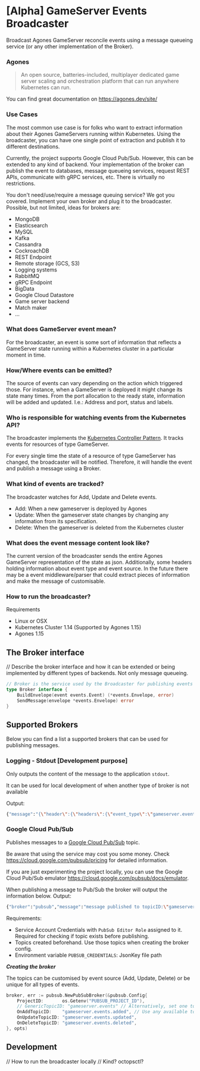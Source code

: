 # [Alpha] GameServer Events Broadcaster

Broadcast Agones GameServer reconcile events using a message queueing service (or any other implementation of the Broker).

### Agones
> An open source, batteries-included, multiplayer dedicated game server scaling and orchestration platform that can run anywhere Kubernetes can run.

You can find great documentation on https://agones.dev/site/

### Use Cases
The most common use case is for folks who want to extract information about their Agones GameServers running within Kubernetes.
Using the broadcaster, you can have one single point of extraction and publish it to different destinations.

Currently, the project supports Google Cloud Pub/Sub. However, this can be extended to any kind of backend.
Your implementation of the broker can publish the event to databases, message queueing services, request REST APIs, communicate with gRPC services, etc. There is virtually no restrictions.    

You don't need/use/require a message queuing service? We got you covered. Implement your own broker and plug it to the broadcaster.
Possible, but not limited, ideas for brokers are:
- MongoDB
- Elasticsearch
- MySQL
- Kafka
- Cassandra
- CockroachDB
- REST Endpoint
- Remote storage (GCS, S3)
- Logging systems
- RabbitMQ
- gRPC Endpoint
- BigData
- Google Cloud Datastore
- Game server backend
- Match maker
- ...

### What does GameServer event mean?
For the broadcaster, an event is some sort of information that reflects a GameServer state running within a Kubernetes cluster in a particular moment in time.

### How/Where events can be emitted?
The source of events can vary depending on the action which triggered those. For instance, when a GameServer is deployed it might change its state many times.
From the port allocation to the ready state, information will be added and updated. I.e.: Address and port, status and labels.

### Who is responsible for watching events from the Kubernetes API?
The broadcaster implements the [Kubernetes Controller Pattern](https://kubernetes.io/docs/concepts/architecture/controller/#controller-pattern). It tracks events for resources of type GameServer.

For every single time the state of a resource of type GameServer has changed, the broadcaster will be notified. Therefore, it will handle the event and publish a message using a Broker.

### What kind of events are tracked?
The broadcaster watches for Add, Update and Delete events.
- Add: When a new gameserver is deployed by Agones
- Update: When the gameserver state changes by changing any information from its specification.
- Delete: When the gameserver is deleted from the Kubernetes cluster

### What does the event message content look like?
The current version of the broadcaster sends the entire Agones GameServer representation of the state as json. Additionally, some headers holding information about event type and event source.
In the future there may be a event middleware/parser that could extract pieces of information and make the message of customisable. 



### How to run the broadcaster?

Requirements
 - Linux or OSX
 - Kubernetes Cluster 1.14 (Supported by Agones 1.15)
 - Agones 1.15
 
## The Broker interface
// Describe the broker interface and how it can be extended or being implemented by different types of backends. Not only message queueing. 
```go
// Broker is the service used by the Broadcaster for publishing events
type Broker interface {
	BuildEnvelope(event events.Event) (*events.Envelope, error)
	SendMessage(envelope *events.Envelope) error
}
```

## Supported Brokers
Below you can find a list a supported brokers that can be used for publishing messages.

### Logging - Stdout [Development purpose]
Only outputs the content of the message to the application `stdout`.

It can be used for local development of when another type of broker is not available

Output:
```bash
{"message":"{\"header\":{\"headers\":{\"event_type\":\"gameserver.events.added\"}},\"message\":{\"kind\":\"GameServer\",\"apiVersion\":\"agones.dev/v1\",\"metadata\":{\"name\":\"simple-udp-agones\",\"namespace\":\"default\",\"selfLink\":\"/apis/agones.dev/v1/namespaces/default/gameservers/simple-udp-agones\",\"uid\":\"2762bdb9-9387-11ea-ab97-0242ac110002\",\"resourceVersion\":\"827719\",\"generation\":6,\"creationTimestamp\":\"2020-05-11T12:58:47Z\",\"annotations\":{\"agones.dev/ready-container-id\":\"containerd://ca32c651fa5f34efbd263145a9423123616e39ab3e3ddc83358e594cce442236\",\"agones.dev/sdk-version\":\"1.5.0\",\"kubectl.kubernetes.io/last-applied-configuration\":\"{\\\"apiVersion\\\":\\\"agones.dev/v1\\\",\\\"kind\\\":\\\"GameServer\\\",\\\"metadata\\\":{\\\"annotations\\\":{},\\\"name\\\":\\\"simple-udp-agones\\\",\\\"namespace\\\":\\\"default\\\"},\\\"spec\\\":{\\\"ports\\\":[{\\\"containerPort\\\":7654,\\\"name\\\":\\\"default\\\",\\\"portPolicy\\\":\\\"Dynamic\\\"}],\\\"template\\\":{\\\"spec\\\":{\\\"containers\\\":[{\\\"image\\\":\\\"gcr.io/agones-images/udp-server:0.18\\\",\\\"name\\\":\\\"simple-udp\\\",\\\"resources\\\":{\\\"limits\\\":{\\\"cpu\\\":\\\"20m\\\",\\\"memory\\\":\\\"32Mi\\\"},\\\"requests\\\":{\\\"cpu\\\":\\\"20m\\\",\\\"memory\\\":\\\"32Mi\\\"}}}]}}}}\\n\"},\"finalizers\":[\"agones.dev\"]},\"spec\":{\"container\":\"simple-udp\",\"ports\":[{\"name\":\"default\",\"portPolicy\":\"Dynamic\",\"containerPort\":7654,\"hostPort\":7100,\"protocol\":\"UDP\"}],\"health\":{\"periodSeconds\":5,\"failureThreshold\":3,\"initialDelaySeconds\":5},\"scheduling\":\"Packed\",\"sdkServer\":{\"logLevel\":\"Info\",\"grpcPort\":9357,\"httpPort\":9358},\"template\":{\"metadata\":{\"creationTimestamp\":null},\"spec\":{\"containers\":[{\"name\":\"simple-udp\",\"image\":\"gcr.io/agones-images/udp-server:0.18\",\"resources\":{\"limits\":{\"cpu\":\"20m\",\"memory\":\"32Mi\"},\"requests\":{\"cpu\":\"20m\",\"memory\":\"32Mi\"}}}]}}},\"status\":{\"state\":\"Ready\",\"ports\":[{\"name\":\"default\",\"port\":7100}],\"address\":\"172.17.0.2\",\"nodeName\":\"agones-cluster-control-plane\",\"reservedUntil\":null,\"players\":null}}}","severity":"info","time":"2020-05-11T19:40:23.941715+02:00"}
``` 

### Google Cloud Pub/Sub

Publishes messages to a [Google Cloud Pub/Sub](https://cloud.google.com/pubsub/docs/overview) topic.

Be aware that using the service may cost you some money. Check https://cloud.google.com/pubsub/pricing for detailed information. 

If you are just experimenting the project locally, you can use the Google Cloud Pub/Sub emulator https://cloud.google.com/pubsub/docs/emulator.

When publishing a message to Pub/Sub the broker will output the information below.
Output:
```bash
{"broker":"pubsub","message":"message published to topicID:\"gameserver.events.added\" messageID:\"20\"","severity":"info","time":"2020-05-11T19:41:57.607351+02:00"}
```

Requirements:
- Service Account Credentials with `PubSub Editor Role` assigned to it. Required for checking if topic exists before publishing.
- Topics created beforehand. Use those topics when creating the broker config.
- Environment variable `PUBSUB_CREDENTIALS`: JsonKey file path

***Creating the broker***

The topics can be customised by event source (Add, Update, Delete) or be unique for all types of events.

```go
broker, err := pubsub.NewPubSubBroker(&pubsub.Config{
    ProjectID:       os.Getenv("PUBSUB_PROJECT_ID"),
    // GenericTopicID: "gameserver.events" // Alternatively, set one topic to publish all types of events. 
    OnAddTopicID:    "gameserver.events.added", // Use any available topic you you want 
    OnUpdateTopicID: "gameserver.events.updated",
    OnDeleteTopicID: "gameserver.events.deleted",
}, opts)
```

## Development
// How to run the broadcaster locally
// Kind? octopsctl?

